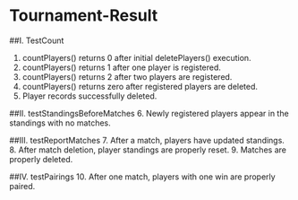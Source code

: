# Tournament-Result

##I. TestCount
  1. countPlayers() returns 0 after initial deletePlayers() execution.
  2. countPlayers() returns 1 after one player is registered.
  3. countPlayers() returns 2 after two players are registered.
  4. countPlayers() returns zero after registered players are deleted.
  5. Player records successfully deleted.
  
##II. testStandingsBeforeMatches
  6. Newly registered players appear in the standings with no matches.

##III. testReportMatches
  7. After a match, players have updated standings.
  8. After match deletion, player standings are properly reset.
  9. Matches are properly deleted.

##IV. testPairings
  10. After one match, players with one win are properly paired.
